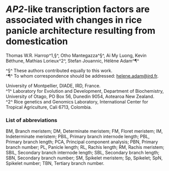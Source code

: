 
# *AP2*-like transcription factors are associated with changes in rice panicle architecture resulting from domestication

Thomas W.R. Harrop^1,§^, Otho Mantegazza^§^, Ai My Luong, Kevin Béthune, Mathias Lorieux^2^, Stefan Jouannic, Hélène Adam^¶^

^§^ These authors contributed equally to this work.  
^¶^ To whom correspondence should be addressed: helene.adam@ird.fr.

University of Montpellier, DIADE, IRD, France.  
^1^ Laboratory for Evolution and Development, Department of Biochemistry, University of Otago, PO Box 56, Dunedin 9054, Aotearoa New Zealand.  
^2^ Rice genetics and Genomics Laboratory, International Center for Tropical Agriculture, Cali 6713, Colombia.

### List of abbreviations

BM, Branch meristem;
DM, Determinate meristem; 
FM, Floret meristem;
IM, Indeterminate meristem; 
PBIL, Primary branch internode length;
PBL, Primary branch length;
PCA, Principal component analysis;
PBN, Primary branch number;
PL, Panicle length;
RL, Rachis length;
RM, Rachis meristem;
SBIL, Secondary branch internode length;
SBL, Secondary branch length;
SBN, Secondary branch number;
SM, Spikelet meristem;
Sp, Spikelet;
SpN, Spikelet number;
TBN, Tertiary branch number.
